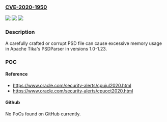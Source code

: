 ### [CVE-2020-1950](https://cve.mitre.org/cgi-bin/cvename.cgi?name=CVE-2020-1950)
![](https://img.shields.io/static/v1?label=Product&message=Apache%20Tika&color=blue)
![](https://img.shields.io/static/v1?label=Version&message=n%2Fa&color=blue)
![](https://img.shields.io/static/v1?label=Vulnerability&message=Excessive%20memory%20usage%20(DoS)%20vulnerability%20in%20Apache%20Tika's%20PSDParser&color=brighgreen)

### Description

A carefully crafted or corrupt PSD file can cause excessive memory usage in Apache Tika's PSDParser in versions 1.0-1.23.

### POC

#### Reference
- https://www.oracle.com/security-alerts/cpujul2020.html
- https://www.oracle.com/security-alerts/cpuoct2020.html

#### Github
No PoCs found on GitHub currently.


